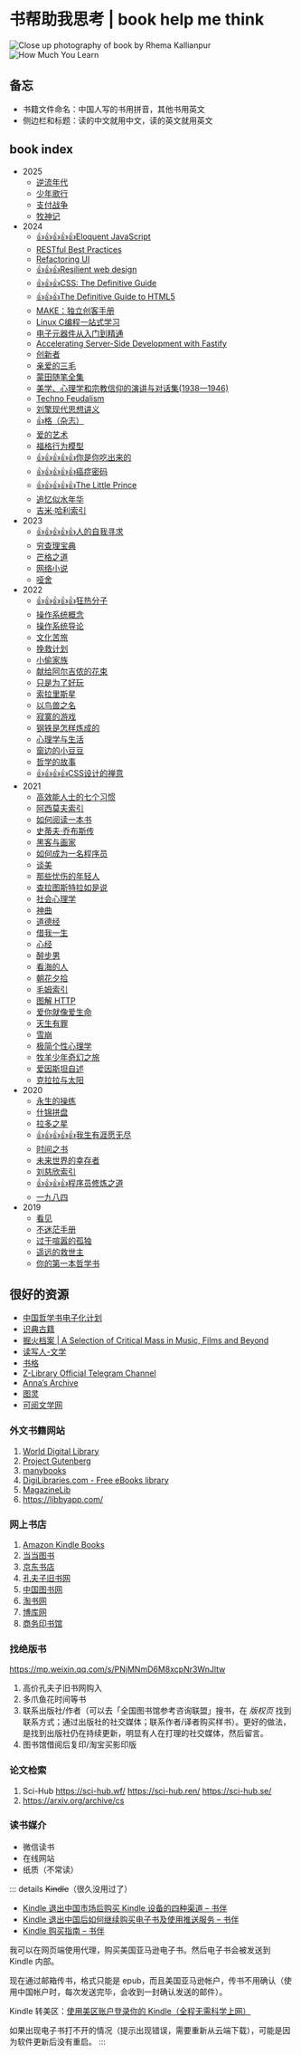 # 书帮助我思考 | book help me think

![Close up photography of book by Rhema Kallianpur](/rhema-kallianpur-2W3bDp7K1oQ-unsplash.avif)
![How Much You Learn](/how-much-you-learn.webp)

## 备忘

- 书籍文件命名：中国人写的书用拼音，其他书用英文
- 侧边栏和标题：读的中文就用中文，读的英文就用英文

## book index

<!--
Vitepress supported emoji https://github.com/markdown-it/markdown-it-emoji/blob/master/lib/data/full.mjs

I need:

- :+1:
- :star:

TODO https://web.archive.org/web/20231030155603/https://tianheg.co/readlist/
-->

<!-- index start -->
- 2025
  - [逆流年代](revolt)
  - [少年歌行](shaonian-gexing)
  - [支付战争](paypal-wars)
  - [牧神记](mu-shen-ji)
- 2024
  - [:+1::+1::+1::+1::+1:Eloquent JavaScript](eloquent-javascript)
  - [RESTful Best Practices](restful-best-practices)
  - [Refactoring UI](refactoring-ui)
  - [:+1::+1::+1:Resilient web design](resilient-web-design)
  - [:+1::+1::+1:CSS: The Definitive Guide](css-the-definitive-guide)
  - [:+1::+1::+1:The Definitive Guide to HTML5](the-definitive-guide-html5)
  - [MAKE：独立创客手册](make-the-indie-maker-handbook)
  - [Linux C编程一站式学习](linux-and-c)
  - [电子元器件从入门到精通](dianzi-yuanqijian-rumen-dao-jingtong)
  - [Accelerating Server-Side Development with Fastify](accelerating-server-side-development-with-fastify)
  - [创新者](the-innovators)
  - [亲爱的三毛](qinaide-sanmao)
  - [蒙田随笔全集](essays-montaigne)
  - [美学、心理学和宗教信仰的演讲与对话集(1938—1946)](lectures-and-conversations-on-aesthetics-psychology-and-religious-belief)
  - [Techno Feudalism](techno-feudalism)
  - [刘擎现代思想讲义](liuqing-xiandai-sixiang-jiangyi)
  - [:+1:格（杂志）](ge-magazine)
  - [爱的艺术](art-of-loving)
  - [福格行为模型](tiny-habits)
  - [:+1::+1::+1::+1::+1:你是你吃出来的](ni-shini-chichulai-de)
  - [:+1::+1::+1::+1::+1:癌症密码](cancer-code)
  - [:+1::+1::+1::+1::+1:The Little Prince](the-little-prince)
  - [追忆似水年华](in-search-of-lost-time)
  - [吉米·哈利索引](james-herriot)
- 2023
  - [:+1::+1::+1::+1::+1:人的自我寻求](mans-search-for-himself)
  - [穷查理宝典](poor-charlies-almanack)
  - [芒格之道](tao-of-munger)
  - [网络小说](wangluo-novels)
  - [哑舍](yashe)
- 2022
  - [:+1::+1::+1::+1::+1:狂热分子](true-believer)
  - [操作系统概念](operating-system-concepts)
  - [操作系统导论](operating-system-three-easy-pieces)
  - [文化苦旅](wenhua-kulv)
  - [挽救计划](project-hail-mary)
  - [小偷家族](xiaotou-jiazu)
  - [献给阿尔吉侬的花束](flowers-for-algernon)
  - [只是为了好玩](just-for-fun)
  - [索拉里斯星](solaris)
  - [以鸟兽之名](yiniaoshou-zhi-ming)
  - [寂寞的游戏](jimo-de-youxi)
  - [钢铁是怎样炼成的](how-the-steel-was-tempered)
  - [心理学与生活](psychology-and-life)
  - [窗边的小豆豆](chuangbian-de-xiaodoudou)
  - [哲学的故事](story-of-philosophy)
  - [:+1::+1::+1::+1:CSS设计的禅意](the-zen-of-css-design)
- 2021
  - [高效能人士的七个习惯](the-7-habits-of-highly-effective-people)
  - [阿西莫夫索引](asimov)
  - [如何阅读一本书](how-to-read-a-book)
  - [史蒂夫·乔布斯传](steve-jobs)
  - [黑客与画家](hackers-and-painters)
  - [如何成为一名程序员](how-to-be-a-programmer)
  - [谈美](tan-mei)
  - [那些忧伤的年轻人](naxie-youshangde-nianqingren)
  - [查拉图斯特拉如是说](thus-spoke-zarathustra)
  - [社会心理学](social-psychology)
  - [神曲](divine-comedy)
  - [道德经](dao-de-jing)
  - [借我一生](jiewo-yisheng)
  - [心经](xinjing)
  - [醉步男](zui-bu-nan)
  - [看海的人](kanhaide-ren)
  - [朝花夕拾](zhaohua-xishi)
  - [毛姆索引](maugham)
  - [图解 HTTP](tujie-http)
  - [爱你就像爱生命](aini-jiuxiang-aishengming)
  - [天生有罪](born-a-crime)
  - [雪崩](snow-crash)
  - [极简个性心理学](making-sence-of-people)
  - [牧羊少年奇幻之旅](o-alquimista)
  - [爱因斯坦自述](einstein-himself)
  - [克拉拉与太阳](klara-and-the-sun)
- 2020
  - [永生的操练](divine-comedy-comment-by-canxue)
  - [什锦拼盘](shijin-pinpan)
  - [拉多之星](la-duo-zhi-xing)
  - [:+1::+1::+1::+1::+1:我生有涯愿无尽](wo-shengyouya-yuanwujin)
  - [时间之书](shijian-zhi-shu)
  - [未来世界的幸存者](weilai-shijie-de-xingcunzhe)
  - [刘慈欣索引](liucixin)
  - [:+1::+1::+1::+1:程序员修炼之道](the-pragmatic-programmer)
  - [一九八四](nineteen-eighty-four)
- 2019
  - [看见](kanjian)
  - [不迷茫手册](bumimang-shouce)
  - [过于喧嚣的孤独](too-loud-a-solitude)
  - [遥远的救世主](yaoyuande-jiushizhu)
  - [你的第一本哲学书](what-does-it-all-mean)
<!-- index end -->

## 很好的资源

- [中国哲学书电子化计划](https://ctext.org/zhs)
- [识典古籍](https://www.shidianguji.com/)
- [掘火档案 | A Selection of Critical Mass in Music, Films and Beyond](https://www.digforfire.net/)
- [读写人-文学](http://www.duxieren.com/)
- [书格](https://www.shuge.org/)
- [Z-Library Official Telegram Channel](https://t.me/zlibrary_official)
- [Anna’s Archive](https://annas-archive.gs/)
- [图灵](https://www.ituring.com.cn/)
- [可阅文学网](https://www.kepub.net/)

### 外文书籍网站

1. [World Digital Library](https://www.loc.gov/collections/world-digital-library/about-this-collection/)
2. [Project Gutenberg](https://www.gutenberg.org/)
3. [manybooks](https://manybooks.net/)
4. [DigiLibraries.com - Free eBooks library](https://digilibraries.com/)
5. [MagazineLib](https://magazinelib.com/)
6. <https://libbyapp.com/>

### 网上书店

1. [Amazon Kindle Books](https://www.amazon.com/kindle-dbs/storefront)
2. [当当图书](https://book.dangdang.com/)
3. [京东书店](https://book.jd.com/)
4. [孔夫子旧书网](https://www.kongfz.com/)
5. [中国图书网](http://www.bookschina.com/)
6. [淘书网](https://taoshu.com/)
7. [博库网](https://www.bookuu.com/)
8. [商务印书馆](https://www.cp.com.cn/)

### 找绝版书

<https://mp.weixin.qq.com/s/PNjMNmD6M8xcpNr3WnJltw>

1. 高价孔夫子旧书网购入
2. 多爪鱼花时间等书
3. 联系出版社/作者（可以去「全国图书馆参考咨询联盟」搜书，在 *版权页* 找到联系方式；通过出版社的社交媒体；联系作者/译者购买样书）。更好的做法，是找到出版社仍在持续更新，明显有人在打理的社交媒体，然后留言。
4. 图书馆借阅后复印/淘宝买影印版

### 论文检索

1. Sci-Hub <https://sci-hub.wf/> <https://sci-hub.ren/> <https://sci-hub.se/>
2. <https://arxiv.org/archive/cs>

### 读书媒介

- 微信读书
- 在线网站
- 纸质（不常读）

::: details ~~Kindle~~（很久没用过了）
- [Kindle 退出中国市场后购买 Kindle 设备的四种渠道 – 书伴](https://bookfere.com/post/1010.html)
- [Kindle 退出中国后如何继续购买电子书及使用推送服务 – 书伴](https://bookfere.com/post/985.html)
- [Kindle 购买指南 – 书伴](https://bookfere.com/buy)

我可以在网页端使用代理，购买美国亚马逊电子书。然后电子书会被发送到 Kindle 内部。

现在通过邮箱传书，格式只能是
epub，而且美国亚马逊帐户，传书不用确认（使用中国帐户时，每次发送完毕，会收到一封确认发送的邮件）。

Kindle 转美区：[使用美区账户登录你的 Kindle（全程无需科学上网）](https://blog.mokeedev.com/2022/06/1092/)

如果出现电子书打不开的情况（提示出现错误，需要重新从云端下载），可能是因为软件更新后没有重启。
:::
